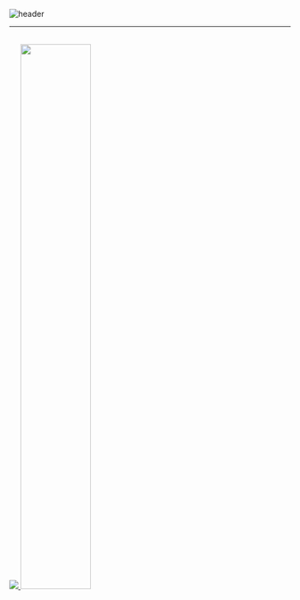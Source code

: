 ![header](https://capsule-render.vercel.app/api?type=waving&color=timeGradient&text=Hyunwoo's%20GitHub%&animation=twinkling&fontSize=45&fontAlignY=40&fontAlign=70&height=250)
<hr>
<br>
<a href="s">
  <img src="https://github-readme-stats.vercel.app/api/top-langs/?username=Hyunwoo-Seo&exclude_repo=dkssud8150.github.io&layout=compact&theme=tokyonight" />
</a>
<a href="s">
  <img src="https://github-readme-stats.vercel.app/api?username=Hyunwoo-Seo&theme=tokyonight&show_icons=true" width="50%" />
</a>
